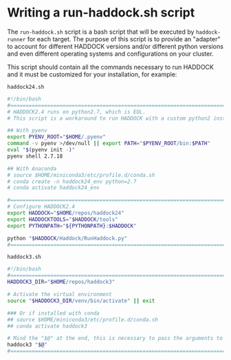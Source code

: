 # Writing a run-haddock.sh script

The `run-haddock.sh` script is a bash script that will be executed by `haddock-runner` for each target. The purpose of this script is to provide an "adapter" to account for different HADDOCK versions and/or different python versions and even different operating systems and configurations on your cluster.

This script should contain all the commands necessary to run HADDOCK and it must be customized for your installation, for example:

`haddock24.sh`

```bash
#!/bin/bash
#===============================================================================
# HADDOCK2.4 runs on python2.7, which is EOL.
# This script is a workaround to run HADDOCK with a custom python2 installation

## With pyenv
export PYENV_ROOT="$HOME/.pyenv"
command -v pyenv >/dev/null || export PATH="$PYENV_ROOT/bin:$PATH"
eval "$(pyenv init -)"
pyenv shell 2.7.18

## With Anaconda
# source $HOME/miniconda3/etc/profile.d/conda.sh
# conda create -n haddock24_env python=2.7
# conda activate haddock24_env

#===============================================================================
# Configure HADDOCK2.4
export HADDOCK="$HOME/repos/haddock24"
export HADDOCKTOOLS="$HADDOCK/tools"
export PYTHONPATH="${PYTHONPATH}:$HADDOCK"

python "$HADDOCK/Haddock/RunHaddock.py"
#===============================================================================
```

`haddock3.sh`

```bash
#!/bin/bash
#===============================================================================
HADDOCK3_DIR="$HOME/repos/haddock3"

# Activate the virtual environment
source "$HADDOCK3_DIR/venv/bin/activate" || exit

### Or if installed with conda
## source $HOME/miniconda3/etc/profile.d/conda.sh
## conda activate haddock3

# Mind the "$@" at the end, this is necessary to pass the arguments to the script
haddock3 "$@"
#===============================================================================
```
